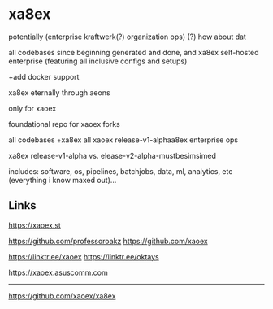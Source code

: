 # xa8ex

potentially (enterprise kraftwerk(?) organization ops) (?) how about dat

all codebases since beginning generated and done, and xa8ex self-hosted enterprise (featuring all inclusive configs and setups)

+add docker support

xa8ex eternally through aeons 

only for xaoex

foundational repo for xaoex forks

all codebases +xa8ex all xaoex release-v1-alphaa8ex enterprise ops

xa8ex release-v1-alpha vs. elease-v2-alpha-mustbesimsimed

includes: software, os, pipelines, batchjobs, data, ml, analytics, etc (everything i know maxed out)...


Links
------------------------------------

https://xaoex.st


https://github.com/professoroakz
https://github.com/xaoex

https://linktr.ee/xaoex
https://linktr.ee/oktays

https://xaoex.asuscomm.com

-----
https://github.com/xaoex/xa8ex
